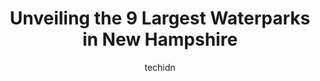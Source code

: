 ---
layout: ampstory
image: https://i0.wp.com/paketmu.com/wp-content/uploads/2023/06/water-country-water-park-0-in-new-hampshire-1686371691.jpeg?resize=640,853
author: techidn
featured: false
description: Explore the diverse Waterpark scene in New Hampshire, home to an incredible selection of 9 establishments catering to every taste. Whether youre in search of iconic favorites or undiscovere
title: Unveiling the 9 Largest Waterparks in New Hampshire
cover:
   title: Unveiling the 9 Largest Waterparks in New Hampshire
   subtitle: RICKPATE
   background: https://paketmu.com/wp-content/uploads/2023/06/water-country-water-park-0-in-new-hampshire-1686371691.jpeg

pages: 
 - layout: thirds
   top: <h1>#1 Canobie Lake Park</h1>
   bottom: "<p>Well put together park. The rides are fun. From the point of view of an extreme coaster enthusiast, these guys have done a great job considering the height restrictions i</p>"
   background: https://paketmu.com/wp-content/uploads/2023/06/water-country-water-park-1-in-new-hampshire-1686371692.jpeg
   backgroundblur: true
 - layout: thirds
   top: <h1>#2 Santas Village</h1>
   bottom: "<p>Went today for a birthday party and as cold as it was it was amazing. The kids were able to get a gingerbread man/woman and decorate it, they were able to ride all the ri</p>"
   background: https://paketmu.com/wp-content/uploads/2023/06/water-country-water-park-2-in-new-hampshire-1686371693.jpeg
   cta:
      link: https://paketmu.com/unveiling-the-9-largest-waterparks-in-new-hampshire/
      text: Unveiling the 9 Largest Waterparks in New Hampshire
 - layout: thirds
   top: <h1>#3 Water Country Water Park</h1>
   bottom: "<p>I had such a great time. This location is very relaxed. Everyone working was in a good mood. Refills if you buy a slushy cup is 4$ . Fried dough was Massive,  and had spl</p>"
   background: https://paketmu.com/wp-content/uploads/2023/06/water-country-water-park-3-in-new-hampshire-1686371694.jpeg
   cta:
      link: https://paketmu.com/unveiling-the-9-largest-waterparks-in-new-hampshire/
      text: Unveiling the 9 Largest Waterparks in New Hampshire
 - layout: thirds
   top: <h1>#4 Castaway Island</h1>
   bottom: "<p>85 N Policy St, Salem, NH 03079, United States</p>"
   background: https://images.unsplash.com/photo-1632260260864-caf7fde5ec36?ixlib=rb-4.0.3&ixid=MnwxMjA3fDB8MHxwaG90by1wYWdlfHx8fGVufDB8fHx8&auto=format&fit=crop&w=640&h=853&q=80
   cta:
      link: https://paketmu.com/unveiling-the-9-largest-waterparks-in-new-hampshire/
      text: Unveiling the 9 Largest Waterparks in New Hampshire
 - layout: thirds
   top: <h1>#5 Kahuna Laguna Indoor Water Park</h1>
   bottom: "<p>2251 White Mountain Hwy, North Conway, NH 03860, United States</p>"
   background: https://images.unsplash.com/photo-1567360425618-1594206637d2?ixlib=rb-4.0.3&ixid=MnwxMjA3fDB8MHxwaG90by1wYWdlfHx8fGVufDB8fHx8&auto=format&fit=crop&w=640&h=853&q=80
   cta:
      link: https://paketmu.com/unveiling-the-9-largest-waterparks-in-new-hampshire/
      text: Unveiling the 9 Largest Waterparks in New Hampshire
 - layout: thirds
   top: <h1>#6 Dupont Splash Pad</h1>
   bottom: "<p>207 Mason St, Manchester, NH 03102, United States</p>"
   background: https://images.unsplash.com/photo-1533735380053-eb8d0759b24a?ixlib=rb-4.0.3&ixid=MnwxMjA3fDB8MHxwaG90by1wYWdlfHx8fGVufDB8fHx8&auto=format&fit=crop&w=640&h=853&q=80
   cta:
      link: https://paketmu.com/unveiling-the-9-largest-waterparks-in-new-hampshire/
      text: Unveiling the 9 Largest Waterparks in New Hampshire
 - layout: thirds
   top: <h1>#7 Aqua Land Splash Pad</h1>
   bottom: "<p>1 Terrace Dr, Newmarket, NH 03857, United States</p>"
   background: https://images.unsplash.com/photo-1510906594845-bc082582c8cc?ixlib=rb-4.0.3&ixid=MnwxMjA3fDB8MHxwaG90by1wYWdlfHx8fGVufDB8fHx8&auto=format&fit=crop&w=640&h=853&q=80
   cta:
      link: https://paketmu.com/unveiling-the-9-largest-waterparks-in-new-hampshire/
      text: Unveiling the 9 Largest Waterparks in New Hampshire
 - layout: thirds
   middle: Continue reading...
   background: https://images.unsplash.com/photo-1604871000636-074fa5117945?ixlib=rb-4.0.3&ixid=MnwxMjA3fDB8MHxwaG90by1wYWdlfHx8fGVufDB8fHx8&auto=format&fit=crop&w=640&h=853&q=80
   cta:
      link: https://paketmu.com/unveiling-the-9-largest-waterparks-in-new-hampshire/
      text: Unveiling the 9 Largest Waterparks in New Hampshire
      
---